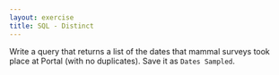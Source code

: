 ```yaml
---
layout: exercise
title: SQL - Distinct
---
```


Write a query that returns a list of the dates that mammal surveys took
place at Portal (with no duplicates). Save it as `Dates Sampled`.
